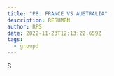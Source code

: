 ```yaml
---
title: "P8: FRANCE VS AUSTRALIA"
description: RESUMEN
author: RPS
date: 2022-11-23T12:13:22.659Z
tags:
  - groupd
---
```

S